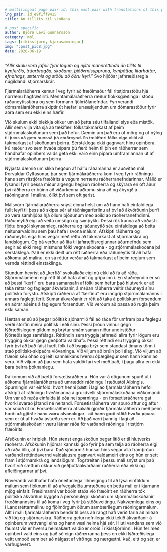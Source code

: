 ```yaml
---
# multilingual page pair id, this must pair with translations of this page. (This name must be unique)
lng_pair: id_e9f1ff9415
title: Án tillits til skoðana

# post specific
author: Björn Leví Gunnarsson
category: mbl
tags: [rikisstjorn, kjarasamningar]
img: ":post_pic8.jpg"
date: 2020-06-19
---
```


*“Allir skulu vera jafnir fyrir lögum og njóta mannréttinda án tillits til kynferðis, trúarbragða, skoðana, þjóðernisuppruna, kynþáttar, litarháttar, efnahags, ætternis og stöðu að öðru leyti.”* Svo hljóðar jafnræðisregla núgildandi stjórnarskrár.

Fjármálaráðherra kemur í veg fyrir að fræðimaður fái ritstjórastöðu hjá norrænu hagfræðiriti. Menntamálaráðherra ræður flokksgæðinga í stöðu ráðuneytisstjóra og sem formann fjölmiðlanefndar. Fyrrverandi dómsmálaráðherra skiptir út hæfari umsækjendum um dómarastöður fyrir aðra sem eru ekki eins hæfir. 

Við skulum ekki blekkja okkur um að þetta séu tilfallandi slys eða mistök. Allir sem vilja vita sjá að tækifæri fólks takmarkast af þeim stjórnmálaskoðunum sem það hefur. Dæmin um það eru of mörg og of nýleg til þess að geta hunsað þá staðreynd. En tækifæri fólks eiga ekki að takmarkast af skoðunum þeirra. Sérstaklega ekki gagnvart hinu opinbera. Þú ræður svo sem hvaða pípara þú færð heim til þín en ráðherrar sem handhafar opinbers valds geta ekki valið einn pípara umfram annan út af stjórnmálaskoðunum þeirra. 

Nýjasta dæmið um slíka hegðun af hálfu ráðamanna er auðvitað mál Þorvaldar Gylfasonar, þar sem fjármálaráðherra kom í veg fyrir ráðningu hans sem ritstjóra fræðirits á vegum norrænu ráðherranefndarinnar. Málið er lýsandi fyrir þessa miður algengu hegðun ráðherra og skýrara en oft áður því ráðherra er búinn að viðurkenna aðkomu sína að og ábyrgð á ráðningunni í málinu, ólíkt því sem oft gerist. 

Málsvörn fjármálaráðherra snýst einna helst um að hann hafi einfaldlega fullt leyfi til þess að skipta sér af ráðningarferlinu af því að ákvörðunin þurfi að vera samhljóða hjá öllum þjóðunum með aðild að ráðherranefndinni. Ráðuneytið eigi að veita umsögn og samþykki. Þessi rök kunna að virðast í fljótu bragði skynsamleg, ráðherra og ráðuneytið séu einfaldlega að beita neitunarvaldinu sem þau hafa í svona málum. Afskipti ráðherra og ráðuneytis eiga hins vegar með réttu að takmarkast af stjórnarskrá og landslögum. Og þá verður að líta til  jafnræðisreglunnar áðurnefndu sem segir að ekki megi mismuna fólki vegna skoðana - og stjórnmálaskoðana þá sérstaklega. Það er ekki deilt um rétt ráðherra eða ráðuneytis til að hafa aðkomu að málinu, en sá réttur verður að takmarkast af þeim reglum sem vernda réttindi einstaklinga.

Stundum heyrist að „kerfið“ svokallaða eigi nú ekki að fá að ráða. Stjórnmálamenn eigi rétt til að hafa áhrif og grípa inn í. En staðreyndin er sú að þessi “kerfi” eru bara samansafn af fólki sem hefur það hlutverk er að taka réttar og faglegar ákvarðanir, á meðan ráðherra veitir ráðuneyti sínu pólitíska forystu. Afskipti ráðherra af “kerfinu” eru inngrip stjórnmálamanns í annars faglegt ferli. Sumar ákvarðanir er rétt að taka á pólitískum forsendum en aðrar aðeins á  faglegum forsendum. Við verðum að passa að rugla þeim ekki saman. 

Hættan er sú að þegar pólitísk sjónarmið fái að ráða för umfram þau faglegu verði störfin meira pólitísk í eðli sínu. Þessi þróun vinnur gegn lýðræðislegum gildum og brýtur smám saman niður undirstöður lýðræðislegs samfélags. Réttindin sem tryggja jafnræði allra fyrir lögum eru trygging okkar gegn geðþótta valdhafa. Þessi réttindi eru trygging okkar fyrir því að það fáist hæft fólk í að byggja brýr sem standast tímans tönn í stað pólitískt-skipaðra viðvaninga. Við viljum að brúin þoli álag. Við viljum að fræðin séu óháð og leiti sannleikans hversu óþægilegur sem hann kann að vera. Við viljum að þau sem hafa valdið fari vel með það, í þágu allra en ekki bara þeirra þóknanlegu. 

Þá komum við að þætti forsætisráðherra. Hún var á dögunum spurð út í aðkomu fjármálaráðherra að umræddri ráðningu í ræðustól Alþingis. Spurningin var einföld: hvort henni þætti í lagi að fjármálaráðherra hefði afskipti af ráðningu fræðimanna á grundvelli stjórnmálaskoðana viðkomandi. Um var að ræða einfalda já eða nei spurningu - en forsætisráðherra gat hvorki svarað játandi né neitandi. Forsætisráðherra var spurð aftur og aftur var snúið út úr. Forsætisráðherra afsakaði gjörðir fjármálaráðherra með þeim hætti að gjörðir hans væru alvanalegar - að hann gæti ráðið hvaða pípara sem er út af hvaða ástæðu sem er. Að það væri þannig í lagi að stjórnmálaskoðanir væru látnar ráða för varðandi ráðningu í ritstjórn fræðirits.

Afsökunin er hriplek. Hún stenst enga skoðun þegar litið er til hlutverks ráðherra. Afsökunin hljómar kannski góð fyrir þá sem telja að ráðherra eigi að ráða öllu, af því bara. Það sjónarmið hunsar hins vegar alla framþróun varðandi réttindavernd valdalausra gagnvart valdameiri eins og hún er sett fram í stjórnarskrá og landslögum. Togstreitan í þessu máli snýst um það hvort við sættum okkur við geðþóttaákvarðanir ráðherra eða ekki og afleiðingarnar af því.

Núverandi valdhafar hafa óneitanlega tilhneigingu til að lýsa einföldum málum sem flóknum til að afvegaleiða umræðuna en þetta mál er í kjarnann mjög einfalt: Fræðimanni var boðin staða við fræðirit en ráðherra tók pólitíska ákvörðun byggða á persónulegri skoðun um stjórnmálaskoðanir fræðimannsins til að koma í veg fyrir þá stöðuveitingu. Nákvæmlega eins og í Landsréttarmálinu og fjölmörgum öðrum sambærilegum ráðningarmálum. Allt í máli fjármálaráðherra bendir til þess að rangt hafi verið farið að miðað við lög og stjórnarskrá. Ráðherra getur nefnilega ekki tekið ákvarðanir á opinberum vettvangi eins og hann væri heima hjá sér. Hluti vandans sem við fáumst við er hversu heimakært valdið er orðið í ríkisstjórninni. Hún fer með opinbert vald eins og það sé eign ráðherranna þess en ekki lýðræðislega veitt umboð sem ber að nálgast af virðingu og nærgætni. Það, eitt og sér, er varhugavert.
